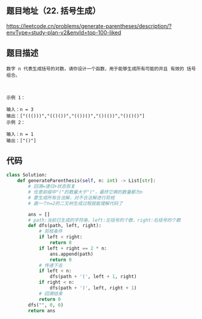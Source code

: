 ## 题目地址（22. 括号生成）

https://leetcode.cn/problems/generate-parentheses/description/?envType=study-plan-v2&envId=top-100-liked

## 题目描述

```
数字 n 代表生成括号的对数，请你设计一个函数，用于能够生成所有可能的并且 有效的 括号组合。

 

示例 1：

输入：n = 3
输出：["((()))","(()())","(())()","()(())","()()()"]
示例 2：

输入：n = 1
输出：["()"]
```


## 代码

```python
class Solution:
    def generateParenthesis(self, n: int) -> List[str]:
        # 回溯=递归+状态恢复
        # 任意前缀中"("的数量大于")"，最终它俩的数量都为n
        # 要生成所有合法解，对不合法解进行剪枝
        # 画一个n=2的二叉树生成过程就能理解代码了

        ans = []
        # path:当前已生成的字符串，left:左括号的个数，right:右括号的个数
        def dfs(path, left, right):
            # 剪枝条件
            if left < right:
                return 0
            if left + right == 2 * n:
                ans.append(path)
                return 0
            # 传递下去
            if left < n:
                dfs(path + '(', left + 1, right)
            if right < n:
                dfs(path + ')', left, right + 1)
            # 回溯结束
            return 0
        dfs("", 0, 0)
        return ans
```
